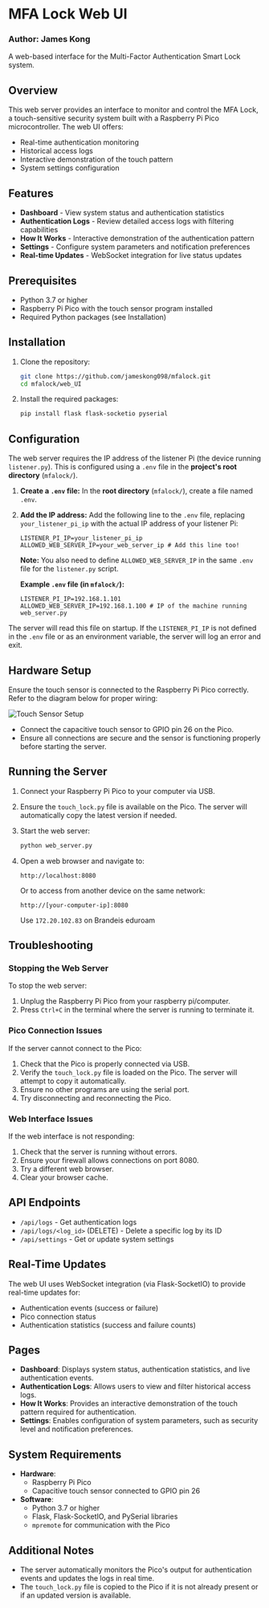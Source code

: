 # MFA Lock Web UI
### Author: James Kong

A web-based interface for the Multi-Factor Authentication Smart Lock system.

## Overview

This web server provides an interface to monitor and control the MFA Lock, a touch-sensitive security system built with a Raspberry Pi Pico microcontroller. The web UI offers:

- Real-time authentication monitoring
- Historical access logs
- Interactive demonstration of the touch pattern
- System settings configuration

## Features

- **Dashboard** - View system status and authentication statistics
- **Authentication Logs** - Review detailed access logs with filtering capabilities
- **How It Works** - Interactive demonstration of the authentication pattern
- **Settings** - Configure system parameters and notification preferences
- **Real-time Updates** - WebSocket integration for live status updates

## Prerequisites

- Python 3.7 or higher
- Raspberry Pi Pico with the touch sensor program installed
- Required Python packages (see Installation)

## Installation

1. Clone the repository:
    ```bash
    git clone https://github.com/jameskong098/mfalock.git
    cd mfalock/web_UI
    ```

2. Install the required packages:
    ```bash
    pip install flask flask-socketio pyserial
    ```

## Configuration

The web server requires the IP address of the listener Pi (the device running `listener.py`). This is configured using a `.env` file in the **project's root directory** (`mfalock/`).

1.  **Create a `.env` file:** In the **root directory** (`mfalock/`), create a file named `.env`.
2.  **Add the IP address:** Add the following line to the `.env` file, replacing `your_listener_pi_ip` with the actual IP address of your listener Pi:
    ```dotenv
    LISTENER_PI_IP=your_listener_pi_ip
    ALLOWED_WEB_SERVER_IP=your_web_server_ip # Add this line too!
    ```
    **Note:** You also need to define `ALLOWED_WEB_SERVER_IP` in the same `.env` file for the `listener.py` script.

    **Example `.env` file (in `mfalock/`):**
    ```dotenv
    LISTENER_PI_IP=192.168.1.101
    ALLOWED_WEB_SERVER_IP=192.168.1.100 # IP of the machine running web_server.py
    ```

The server will read this file on startup. If the `LISTENER_PI_IP` is not defined in the `.env` file or as an environment variable, the server will log an error and exit.

## Hardware Setup

Ensure the touch sensor is connected to the Raspberry Pi Pico correctly. Refer to the diagram below for proper wiring:

![Touch Sensor Setup](static/images/touch_setup.png)

- Connect the capacitive touch sensor to GPIO pin 26 on the Pico.
- Ensure all connections are secure and the sensor is functioning properly before starting the server.

## Running the Server

1. Connect your Raspberry Pi Pico to your computer via USB.

2. Ensure the `touch_lock.py` file is available on the Pico. The server will automatically copy the latest version if needed.

3. Start the web server:
    ```bash
    python web_server.py
    ```

4. Open a web browser and navigate to:
    ```
    http://localhost:8080
    ```
    
    Or to access from another device on the same network:
    ```
    http://[your-computer-ip]:8080

    ```

    Use `172.20.102.83` on Brandeis eduroam

## Troubleshooting

### Stopping the Web Server

To stop the web server:

1. Unplug the Raspberry Pi Pico from your raspberry pi/computer.
2. Press `Ctrl+C` in the terminal where the server is running to terminate it.

### Pico Connection Issues

If the server cannot connect to the Pico:

1. Check that the Pico is properly connected via USB.
2. Verify the `touch_lock.py` file is loaded on the Pico. The server will attempt to copy it automatically.
3. Ensure no other programs are using the serial port.
4. Try disconnecting and reconnecting the Pico.

### Web Interface Issues

If the web interface is not responding:

1. Check that the server is running without errors.
2. Ensure your firewall allows connections on port 8080.
3. Try a different web browser.
4. Clear your browser cache.

## API Endpoints

- `/api/logs` - Get authentication logs
- `/api/logs/<log_id>` (DELETE) - Delete a specific log by its ID
- `/api/settings` - Get or update system settings

## Real-Time Updates

The web UI uses WebSocket integration (via Flask-SocketIO) to provide real-time updates for:

- Authentication events (success or failure)
- Pico connection status
- Authentication statistics (success and failure counts)

## Pages

- **Dashboard**: Displays system status, authentication statistics, and live authentication events.
- **Authentication Logs**: Allows users to view and filter historical access logs.
- **How It Works**: Provides an interactive demonstration of the touch pattern required for authentication.
- **Settings**: Enables configuration of system parameters, such as security level and notification preferences.

## System Requirements

- **Hardware**:
  - Raspberry Pi Pico
  - Capacitive touch sensor connected to GPIO pin 26
- **Software**:
  - Python 3.7 or higher
  - Flask, Flask-SocketIO, and PySerial libraries
  - `mpremote` for communication with the Pico

## Additional Notes

- The server automatically monitors the Pico's output for authentication events and updates the logs in real time.
- The `touch_lock.py` file is copied to the Pico if it is not already present or if an updated version is available.
